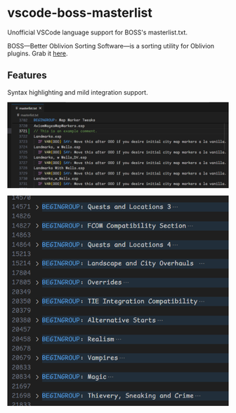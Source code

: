 # vscode-boss-masterlist

Unofficial VSCode language support for BOSS's masterlist.txt.

BOSS—Better Oblivion Sorting Software—is a sorting utility for Oblivion plugins. Grab it [here](https://boss-developers.github.io).

## Features

Syntax highlighting and mild integration support.

![The first twenty lines of the "Map Marker Tweaks" category from `boss-developers/oblivion`.](demo/syntax-highlighting.png)

![Collapsed groups, spanning over 7000 lines, from "Quests and Locations 3" to "Thievery, Sneaking and Crime"](demo/collapsed-groups.png)
